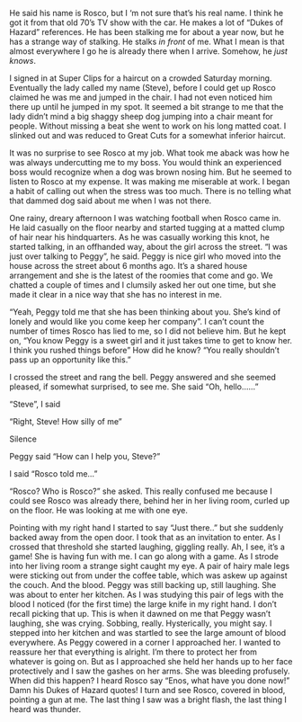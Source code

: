   

He said his name is Rosco, but I ‘m not sure that’s his real name. I think he got it from that old 70’s TV show with the car. He makes a lot of “Dukes of Hazard” references. He has been stalking me for about a year now, but he has a strange way of stalking. He stalks *in front* of me. What I mean is that almost everywhere I go he is already there when I arrive. Somehow, he *just knows*. 

I signed in at Super Clips for a haircut on a crowded Saturday morning. Eventually the lady called my name (Steve), before I could get up Rosco claimed he was me and jumped in the chair. I had not even noticed him there up until he jumped in my spot. It seemed a bit strange to me that the lady didn’t mind a big shaggy sheep dog jumping into a chair meant for people. Without missing a beat she went to work on his long matted coat. I slinked out and was reduced to Great Cuts for a somewhat inferior haircut.

It was no surprise to see Rosco at my job. What took me aback was how he was always undercutting me to my boss. You would think an experienced boss would recognize when a dog was brown nosing him. But he seemed to listen to Rosco at my expense. It was making me miserable at work. I began a habit of calling out when the stress was too much. There is no telling what that dammed dog said about me when I was not there.

One rainy, dreary afternoon I was watching football when Rosco came in. He laid casually on the floor nearby and started tugging at a matted clump of hair near his hindquarters. As he was casually working this knot, he started talking, in an offhanded way, about the girl across the street. “I was just over talking to Peggy”, he said. Peggy is nice girl who moved into the house across the street about 6 months ago. It’s a shared house arrangement and she is the latest of the roomies that come and go. We chatted a couple of times and I clumsily asked her out one time, but she made it clear in a nice way that she has no interest in me. 

“Yeah, Peggy told me that she has been thinking about you. She’s kind of lonely and would like you come keep her company”. I can’t count the number of times Rosco has lied to me, so I did not believe him. But he kept on, “You know Peggy is a sweet girl and it just takes time to get to know her. I think you rushed things before” How did he know? “You really shouldn’t pass up an opportunity like this.”

I crossed the street and rang the bell. Peggy answered and she seemed pleased, if somewhat surprised, to see me. She said “Oh, hello……” 

“Steve”, I said

“Right, Steve! How silly of me”

Silence

Peggy said “How can I help you, Steve?”

I said “Rosco told me…”

“Rosco? Who is Rosco?” she asked. This really confused me because I could see Rosco was already there, behind her in her living room, curled up on the floor. He was looking at me with one eye. 

Pointing with my right hand I started to say “Just there..” but she suddenly backed away from the open door. I took that as an invitation to enter. As I crossed that threshold she started laughing, giggling really. Ah, I see, it’s a game! She is having fun with me. I can go along with a game. As I strode into her living room a strange sight caught my eye. A pair of hairy male legs were sticking out from under the coffee table, which was askew up against the couch. And the blood. Peggy was still backing up, still laughing. She was about to enter her kitchen. As I was studying this pair of legs with the blood I noticed (for the first time) the large knife in my right hand. I don’t recall picking that up. This is when it dawned on me that Peggy wasn’t laughing, she was crying. Sobbing, really. Hysterically, you might say. I stepped into her kitchen and was startled to see the large amount of blood everywhere. As Peggy cowered in a corner I approached her. I wanted to reassure her that everything is alright. I’m there to protect her from whatever is going on. But as I approached she held her hands up to her face protectively and I saw the gashes on her arms. She was bleeding profusely. When did this happen? I heard Rosco say “Enos, what have you done now!” Damn his Dukes of Hazard quotes! I turn and see Rosco, covered in blood, pointing a gun at me. The last thing I saw was a bright flash, the last thing I heard was thunder.